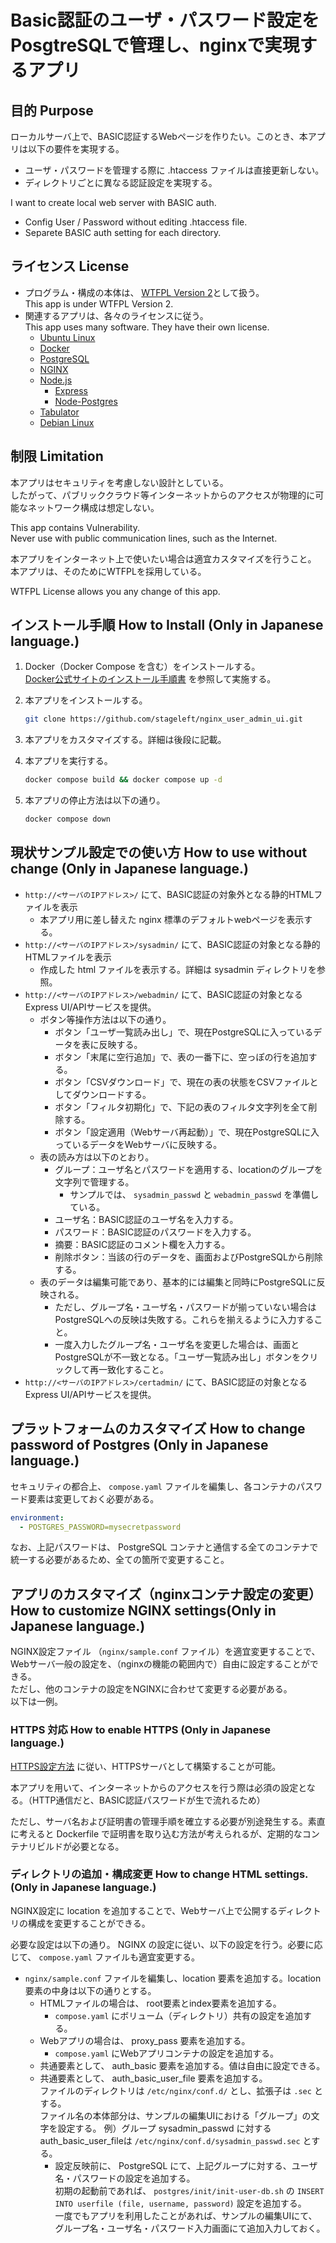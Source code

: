 # Basic認証のユーザ・パスワード設定をPosgtreSQLで管理し、nginxで実現するアプリ

## 目的 Purpose

ローカルサーバ上で、BASIC認証するWebページを作りたい。このとき、本アプリは以下の要件を実現する。

* ユーザ・パスワードを管理する際に .htaccess ファイルは直接更新しない。
* ディレクトリごとに異なる認証設定を実現する。

I want to create local web server with BASIC auth.

* Config User / Password without editing .htaccess file.
* Separete BASIC auth setting for each directory.

## ライセンス License

* プログラム・構成の本体は、 [WTFPL Version 2](LICENSE)として扱う。 \
  This app is under WTFPL Version 2.
* 関連するアプリは、各々のライセンスに従う。 \
  This app uses many software. They have their own license.
  * [Ubuntu Linux](https://jp.ubuntu.com/)
  * [Docker](https://www.docker.com/ja-jp/)
  * [PostgreSQL](https://www.postgresql.org/)
  * [NGINX](https://www.nginx.com/)
  * [Node.js](https://nodejs.org/en)
    * [Express](https://expressjs.com/ja/)
    * [Node-Postgres](https://node-postgres.com/)
  * [Tabulator](https://tabulator.info/)
  * [Debian Linux](https://www.debian.org/)

## 制限 Limitation

本アプリはセキュリティを考慮しない設計としている。 \
したがって、パブリッククラウド等インターネットからのアクセスが物理的に可能なネットワーク構成は想定しない。

This app contains Vulnerability. \
Never use with public communication lines, such as the Internet.

本アプリをインターネット上で使いたい場合は適宜カスタマイズを行うこと。
本アプリは、そのためにWTFPLを採用している。

WTFPL License allows you any change of this app.

## インストール手順 How to Install (Only in Japanese language.)

1. Docker（Docker Compose を含む）をインストールする。 \
   [Docker公式サイトのインストール手順書](https://docs.docker.com/engine/install/) を参照して実施する。

1. 本アプリをインストールする。

   ```bash
   git clone https://github.com/stageleft/nginx_user_admin_ui.git
   ```

1. 本アプリをカスタマイズする。詳細は後段に記載。

1. 本アプリを実行する。

   ```bash
   docker compose build && docker compose up -d
   ```

5. 本アプリの停止方法は以下の通り。

   ```bash
   docker compose down
   ```

## 現状サンプル設定での使い方 How to use without change (Only in Japanese language.)

* `http://<サーバのIPアドレス>/` にて、BASIC認証の対象外となる静的HTMLファイルを表示
  * 本アプリ用に差し替えた nginx 標準のデフォルトwebページを表示する。
* `http://<サーバのIPアドレス>/sysadmin/` にて、BASIC認証の対象となる静的HTMLファイルを表示
  * 作成した html ファイルを表示する。詳細は sysadmin ディレクトリを参照。
* `http://<サーバのIPアドレス>/webadmin/` にて、BASIC認証の対象となるExpress UI/APIサービスを提供。
  * ボタン等操作方法は以下の通り。
    * ボタン「ユーザ一覧読み出し」で、現在PostgreSQLに入っているデータを表に反映する。
    * ボタン「末尾に空行追加」で、表の一番下に、空っぽの行を追加する。
    * ボタン「CSVダウンロード」で、現在の表の状態をCSVファイルとしてダウンロードする。
    * ボタン「フィルタ初期化」で、下記の表のフィルタ文字列を全て削除する。
    * ボタン「設定適用（Webサーバ再起動）」で、現在PostgreSQLに入っているデータをWebサーバに反映する。
  * 表の読み方は以下のとおり。
    * グループ：ユーザ名とパスワードを適用する、locationのグループを文字列で管理する。
      * サンプルでは、 `sysadmin_passwd` と `webadmin_passwd` を準備している。
    * ユーザ名：BASIC認証のユーザ名を入力する。
    * パスワード：BASIC認証のパスワードを入力する。
    * 摘要：BASIC認証のコメント欄を入力する。
    * 削除ボタン：当該の行のデータを、画面およびPostgreSQLから削除する。
  * 表のデータは編集可能であり、基本的には編集と同時にPostgreSQLに反映される。
    * ただし、グループ名・ユーザ名・パスワードが揃っていない場合はPostgreSQLへの反映は失敗する。これらを揃えるように入力すること。
    * 一度入力したグループ名・ユーザ名を変更した場合は、画面とPostgreSQLが不一致となる。「ユーザ一覧読み出し」ボタンをクリックして再一致化すること。
* `http://<サーバのIPアドレス>/certadmin/` にて、BASIC認証の対象となるExpress UI/APIサービスを提供。

## プラットフォームのカスタマイズ How to change password of Postgres (Only in Japanese language.)

セキュリティの都合上、 `compose.yaml` ファイルを編集し、各コンテナのパスワード要素は変更しておく必要がある。

```yaml
environment:
  - POSTGRES_PASSWORD=mysecretpassword
```

なお、上記パスワードは、 PostgreSQL コンテナと通信する全てのコンテナで統一する必要があるため、全ての箇所で変更すること。

## アプリのカスタマイズ（nginxコンテナ設定の変更） How to customize NGINX settings(Only in Japanese language.)

NGINX設定ファイル （`nginx/sample.conf` ファイル）を適宜変更することで、Webサーバ一般の設定を、（nginxの機能の範囲内で）自由に設定することができる。\
ただし、他のコンテナの設定をNGINXに合わせて変更する必要がある。\
以下は一例。

### HTTPS 対応 How to enable HTTPS (Only in Japanese language.)

[HTTPS設定方法](http://nginx.org/en/docs/http/configuring_https_servers.html) に従い、HTTPSサーバとして構築することが可能。

本アプリを用いて、インターネットからのアクセスを行う際は必須の設定となる。（HTTP通信だと、BASIC認証パスワードが生で流れるため）

ただし、サーバ名および証明書の管理手順を確立する必要が別途発生する。素直に考えると Dockerfile で証明書を取り込む方法が考えられるが、定期的なコンテナリビルドが必要となる。

### ディレクトリの追加・構成変更 How to change HTML settings. (Only in Japanese language.)

NGINX設定に location を追加することで、Webサーバ上で公開するディレクトリの構成を変更することができる。

必要な設定は以下の通り。
NGINX の設定に従い、以下の設定を行う。必要に応じて、 `compose.yaml` ファイルも適宜変更する。

* `nginx/sample.conf` ファイルを編集し、location 要素を追加する。location要素の中身は以下の通りとする。
  * HTMLファイルの場合は、 root要素とindex要素を追加する。
    * `compose.yaml` にボリューム（ディレクトリ）共有の設定を追加する。
  * Webアプリの場合は、 proxy_pass 要素を追加する。
    * `compose.yaml` にWebアプリコンテナの設定を追加する。
  * 共通要素として、 auth_basic 要素を追加する。値は自由に設定できる。
  * 共通要素として、 auth_basic_user_file 要素を追加する。\
    ファイルのディレクトリは `/etc/nginx/conf.d/` とし、拡張子は `.sec` とする。\
    ファイル名の本体部分は、サンプルの編集UIにおける「グループ」の文字を設定する。
    例）グループ sysadmin_passwd に対するauth_basic_user_fileは `/etc/nginx/conf.d/sysadmin_passwd.sec` とする。
    * 設定反映前に、 PostgreSQL にて、上記グループに対する、ユーザ名・パスワードの設定を追加する。\
      初期の起動前であれば、 `postgres/init/init-user-db.sh` の `INSERT INTO userfile (file, username, password)` 設定を追加する。 \
      一度でもアプリを利用したことがあれば、サンプルの編集UIにて、グループ名・ユーザ名・パスワード入力画面にて追加入力しておく。
